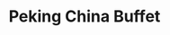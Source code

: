 ---
layout: place
title: "Peking China Buffet"
permalink: /indiana/plainfield/peking-china-buffet.html
stateAbbr: IN
stateName: Indiana
cityName: Plainfield
seo:
  name: "Peking China Buffet"
  type: Restaurant
  links: null
description: "Looking for sushi in Plainfield, Indiana? Check out Peking China Buffet for a delightful Japanese dining experience. Enjoy a variety of sushi and other dishe..."
place_id: ChIJf0rOhTSkbIgRo0E3YI7xBY4
photos:
  - name: >-
      places/ChIJf0rOhTSkbIgRo0E3YI7xBY4/photos/AeeoHcLsa2rfssCtVZk6UKR6hGL_JecNSD8iIfKCI7pGPf5dumGePRioTKsFvs0dKIU_p1kQ_ukc581jheslQuQ_BHfHzy08_gnVNb75RHFl2M-wXxozELxxGYEXGp-PgHi77bhl7kw6anJSaivFi8nuSoY31IYphchkY1fBIDnvhNFtNwvuWriMQTXbpN-YDNTwBfTPYg4Ix-MWPdBQwUZogS43t3hAcq-xrFmggS7dIVVxy9pYOVGFAdFcnCsGIwlMHlyHOE0dtIfuUEsG81DZQUbF2f0MZij_YzTSN1g2HbrwR6j82Kyb8lTxIN_2laehvNRwRC4N4eBYjIgADj_NXcFwoqesUQq9EbB6_Y4TsiU9QUlZEeLRtGi7kyqoBaHrAUhcKs0xlP-j3w6erembRWCUMSX3ekUswVlYj0Go7wqsZS8
    widthPx: 2882
    heightPx: 2160
    authorAttributions:
      - displayName: Jack Weigle
        uri: https://maps.google.com/maps/contrib/113762339479385954950
        photoUri: >-
          https://lh3.googleusercontent.com/a-/ALV-UjUa_Sbh4u8xbknCCnToZLk6_vocLPrm2eHAAohHGISQhb3AUJ4vRg=s100-p-k-no-mo
    flagContentUri: >-
      https://www.google.com/local/imagery/report/?cb_client=maps_api_places.places_api&image_key=!1e10!2sCIHM0ogKEICAgICk5vqikQE&hl=en-US
    googleMapsUri: >-
      https://www.google.com/maps/place//data=!3m4!1e2!3m2!1sCIHM0ogKEICAgICk5vqikQE!2e10!4m2!3m1!1s0x886ca43485ce4a7f:0x8e05f18e603741a3
  - name: >-
      places/ChIJf0rOhTSkbIgRo0E3YI7xBY4/photos/AeeoHcKcJ4eFQHaI5L-nw5vMg6Ajm9b3LweyscEHKLORb7BUj3gf1jv1Izm8N3K-ars26r12RJO6GxAnqpl_pDWXeXve7U3Q8ip3woFxb-_mAdnHoeqaQs0-n3eLlnSEyT_s2-w82SEMKti2wwas-F2PTaMu6M6eq_zN7Ow0Ngo4tuoE8-gChmTpwmXRoRAYgbqCGDiWxRG3aXc4VeueE7jyA2Ikp9y7Z1PglTNUnD8NXqh27dRM3WAycxdCwPyTxm5n-VsjkAjA9gqpkym1VK4EoDUC-pRf_vjYycUH5DK3JmH_iW4QdNmldpSnarGR-89bmTavs4GnyScmRyuCqqhnG-cHHog3xHgKUQEE_vluGuHyM1ZHRfx7vPbsygcbs5U2d_Ush-Ho6o4r1HxJfE1DCEga0OMA5a_YiGXv5swPkEPjUXbW
    widthPx: 4000
    heightPx: 1868
    authorAttributions:
      - displayName: Darcy Malone
        uri: https://maps.google.com/maps/contrib/104589750379174347021
        photoUri: >-
          https://lh3.googleusercontent.com/a/ACg8ocISmdoKt1YgtxaRlncdp0RYXfb3seJWR9JLk6Zb49aiB_YwAA=s100-p-k-no-mo
    flagContentUri: >-
      https://www.google.com/local/imagery/report/?cb_client=maps_api_places.places_api&image_key=!1e10!2sCIHM0ogKEICAgIDO4NOsugE&hl=en-US
    googleMapsUri: >-
      https://www.google.com/maps/place//data=!3m4!1e2!3m2!1sCIHM0ogKEICAgIDO4NOsugE!2e10!4m2!3m1!1s0x886ca43485ce4a7f:0x8e05f18e603741a3
  - name: >-
      places/ChIJf0rOhTSkbIgRo0E3YI7xBY4/photos/AeeoHcKsfKhEZR22ZaZm2e6kSMfXtmMp12sUwjhyl9pFA_rIY0nbEJZc2R7yZ1xZXmhjo0O-CnblIvakrcrkLm7H4DWT7JtrOqpzOvtDi2HssJeeQ2PsE7fbDNxElkv2oKnU-fHOknQ6izdnwlnj_-GaVMnnsAuf0-cPvSczZAoEmuQq3vxzd_c9GW_2JwS8bkGJphX5assRocIsbFFgTRACa2_hKwwEFR7qcxw0d3xtqlNh9Qx1Vtr6VL0m1oNGJO1AwUX9Cg6B-ybBHwclRxAYHoiUs6aGb-Z3rBAp-KlwSRo
    widthPx: 4032
    heightPx: 3024
    authorAttributions:
      - displayName: Peking China Buffet
        uri: https://maps.google.com/maps/contrib/116925834653181099729
        photoUri: >-
          https://lh3.googleusercontent.com/a-/ALV-UjWA9R0W8jtfLUpMlVoHL1cC8nUPoXJKktueqn0AQFgPEOsZWg=s100-p-k-no-mo
    flagContentUri: >-
      https://www.google.com/local/imagery/report/?cb_client=maps_api_places.places_api&image_key=!1e10!2sAF1QipNWsBhs5zBI-LqAexJZ0p5g_F7qoIJIFHJFFlY&hl=en-US
    googleMapsUri: >-
      https://www.google.com/maps/place//data=!3m4!1e2!3m2!1sAF1QipNWsBhs5zBI-LqAexJZ0p5g_F7qoIJIFHJFFlY!2e10!4m2!3m1!1s0x886ca43485ce4a7f:0x8e05f18e603741a3
  - name: >-
      places/ChIJf0rOhTSkbIgRo0E3YI7xBY4/photos/AeeoHcKxhMaCg8ShOSwzQ7qilV1b7MA_a98TCHeFa34CKeIFu-OgGMGYSlhaYorH2qU1F3pJR0r9GXFrWy0o4bBLHblJrzMGn1VcrIenHB9B1FLMceJLFZL1uPUN8nUie5KnPh9HTBeKSWi024go7VHWYcQq8jLlgjV47MFwEo_uLx9fvr0Re4nTrjaBgf6QgVALToImXV1xMqVAlXt1eCKNsYfqdL6otAgXEuVh1apmvxJMOY4sDC6GWEd-koQ98rOd17eshlzzIm96h8b5Zpx5oncB2h8F9AoTh1qf040VIzXAqk810i2-W29te1E8xCOZC22DkeMo1shSlU5FnPDG6whdmDROxGNCOc33zVyItF-6UBdZ0Th5GUYlBZ_ovN_3ACCNDRvhCPdGA3K6PwY3Dvch6m_pKYhP_FLQ5ANBx5lWdRbh
    widthPx: 1290
    heightPx: 1651
    authorAttributions:
      - displayName: Troy. mace
        uri: https://maps.google.com/maps/contrib/113593762018103775121
        photoUri: >-
          https://lh3.googleusercontent.com/a/ACg8ocKOCPHkfMsdBxs6kO6jGCQfepaOmjrtVHyVNP4ff6MhDmQsaQ=s100-p-k-no-mo
    flagContentUri: >-
      https://www.google.com/local/imagery/report/?cb_client=maps_api_places.places_api&image_key=!1e10!2sCIHM0ogKEICAgID9l9CbwwE&hl=en-US
    googleMapsUri: >-
      https://www.google.com/maps/place//data=!3m4!1e2!3m2!1sCIHM0ogKEICAgID9l9CbwwE!2e10!4m2!3m1!1s0x886ca43485ce4a7f:0x8e05f18e603741a3
  - name: >-
      places/ChIJf0rOhTSkbIgRo0E3YI7xBY4/photos/AeeoHcKdQcSzryx4tHjr3cGvBUmvfOw2MsCsljxM4OYmrlkEUbklzjsxzyfp62MRlRCsoJChV8kPJjvUC9e926iWcbDDJyb6r_qXungqAFjKYN2y4Cii5SUO_xFXMRsdSh5JGBZW3Mz-6asxL1pHXw8R6m6FmHX4Lpw2W1CaqwZmhNwy1cCC-9PXw1T7t9PSN9Ao2OXtm3YL49DeQcdZQsmfWtpd0zbATG2hkO7Q1C4mY7uyVqArf1QpYx93rXtnRnJnWCT4VxIGuRgk7O2aTus0Hg6Q6v-2l-gPV4m_GoumQEAIX7TEb_W8aBWPBsWMks7iEeHqK2fUw6sjsmgqT5WBj7vWOIFDeJCQvkRmb9XPSKSIuJRSfEfXw6KGBg-uP5U2eJ9zDBMsUHkW3wwCTa2be0--tNgQcgoC9wTynGCKZgRynQ
    widthPx: 3600
    heightPx: 4800
    authorAttributions:
      - displayName: True DiamondCare
        uri: https://maps.google.com/maps/contrib/113680607793495043169
        photoUri: >-
          https://lh3.googleusercontent.com/a/ACg8ocLBnSokkj3vPy0M8Iri7WMaj6X9R6LcmgsFoxXOLRf3QqzG2A=s100-p-k-no-mo
    flagContentUri: >-
      https://www.google.com/local/imagery/report/?cb_client=maps_api_places.places_api&image_key=!1e10!2sCIHM0ogKEICAgMCwtJ-ceg&hl=en-US
    googleMapsUri: >-
      https://www.google.com/maps/place//data=!3m4!1e2!3m2!1sCIHM0ogKEICAgMCwtJ-ceg!2e10!4m2!3m1!1s0x886ca43485ce4a7f:0x8e05f18e603741a3
  - name: >-
      places/ChIJf0rOhTSkbIgRo0E3YI7xBY4/photos/AeeoHcKAgzbeWPo8DVyVDc8JWOgJ-32W0Cp1JTJZsYVVsko73fqNidZw95UqGQKfdz52gp6lLfWr7dNLxsRoCGPK--U96BgoBcXDLY3Oci9_HP5BIsBhudEtB88B11f0yUX1ujJ1cwrIGlPconIYT4nz86iW7D1nHKxCHNoxMd5nEAFzrVhlRRfJds6g9P6K9i-GjUjW28SZ2eYQiadJQVAgGh7UjUPRLt1nMgPhluJETsdfM_k7ti9YReyjKvySQXETIpyk-tUfxtxKqaZGEQE0itz0uDihnhgiugpSKEFMpUwnEQorXAnQOVd69O5KORMqjqBaViPSwhXC7bkHFKVrbZpZh5NWk0_EZ9TSJEtMFlmnczHJ5SIBt-20Xgj4KNSx8uw_dgnFDGbVgLTdgyD1VynH_Bg73LXYOPB35R8xpl1aCQ
    widthPx: 3120
    heightPx: 4160
    authorAttributions:
      - displayName: Mcguire Tabby
        uri: https://maps.google.com/maps/contrib/102195114171131314801
        photoUri: >-
          https://lh3.googleusercontent.com/a-/ALV-UjU93oFm2VlVBzLASNIBWqBmr0VliAUk0n3U1jikpw_FhWo9aYKE-w=s100-p-k-no-mo
    flagContentUri: >-
      https://www.google.com/local/imagery/report/?cb_client=maps_api_places.places_api&image_key=!1e10!2sCIHM0ogKEICAgICqwYmlcA&hl=en-US
    googleMapsUri: >-
      https://www.google.com/maps/place//data=!3m4!1e2!3m2!1sCIHM0ogKEICAgICqwYmlcA!2e10!4m2!3m1!1s0x886ca43485ce4a7f:0x8e05f18e603741a3
  - name: >-
      places/ChIJf0rOhTSkbIgRo0E3YI7xBY4/photos/AeeoHcJe0oRBxtppbcLxGSIDte4MX5DRzLn7CTMxWbP6awa-5TqXMBKYgJAw80QoELk75G8L1MTtN-ylQIBcM3CoPqO3QYruJZ7FBs5Q9TMOAVk50_aI22yE-ezRzZR4V_4pDezobq8y1z2i5Au-scvBkuWnS3Yf-q5TxNpMrDnVAg8V6GrbsL0_sOLm7rxC86xogWB4AQg2tVxtiyOvf4G-CR5BFudmM3hoGIZ7iPIHsannR8s_YljVMByjpzP_DeAYczQ89tIY8W1EhWG-VzX1Gabv-bkCbFvcz_2JWGNmZQ44aobRJXWMw2ucJnr3X8uitTqX_pmqAAR1rtmzq1qqtKZiYDFUruRsrXlWJZoFCv8TjqBr2uHPYvjs5Q0jMZ1H7CSqYYxVrC313Asac2OSVguvJg-qUgnEzvW0seMBdkD3WdSg
    widthPx: 3024
    heightPx: 4032
    authorAttributions:
      - displayName: oscar mata
        uri: https://maps.google.com/maps/contrib/112266043451386769591
        photoUri: >-
          https://lh3.googleusercontent.com/a-/ALV-UjWY3STopedwcWck-3YWuhE2bnZGkTnDIEpmYQD5gvIwJPi75rx3=s100-p-k-no-mo
    flagContentUri: >-
      https://www.google.com/local/imagery/report/?cb_client=maps_api_places.places_api&image_key=!1e10!2sCIHM0ogKEICAgIDq2O6x4gE&hl=en-US
    googleMapsUri: >-
      https://www.google.com/maps/place//data=!3m4!1e2!3m2!1sCIHM0ogKEICAgIDq2O6x4gE!2e10!4m2!3m1!1s0x886ca43485ce4a7f:0x8e05f18e603741a3
  - name: >-
      places/ChIJf0rOhTSkbIgRo0E3YI7xBY4/photos/AeeoHcKucuTqORH_oOEJek2OQK958b21-dfQkcW3FiJjXzALb4I8gw1Fnn2y9J8URXXE6WUhOIoDMQGP0khJppjr2DPYVH89Ty9LQI5BPIzzdO8X7ywmq6BW1WfF6R7i9RXiFKXlyfSOUmfP18JAX45WNWTbL7uCwCSV99juTPI9oqCv5vI-3o8wnF6Sybl3SEHydqdqV0S4GTGNxIVHGV1bVvJ_gOsHFHoj8H3ayiRpqZCSMOLjFo7O0speP80UuzyOV7ryK1TwU2htNuB4h45kHldhpk2alqMJzvmHqS0jr9wSbTPztS0JalnLML-QtePjA1r882V38gj26_3jK9FFnDKLYF9BuonpiOUohQDtfLdOo78pWuK-2GkrPF7G3vguDCYBFpldy9F4zvyEGpgMKi7JFcxliFoFQb_r7N2xM7Du1g
    widthPx: 4032
    heightPx: 3024
    authorAttributions:
      - displayName: autumn haskell
        uri: https://maps.google.com/maps/contrib/113483362212563576428
        photoUri: >-
          https://lh3.googleusercontent.com/a/ACg8ocJff3--9P4rDIWe4ukx3376zCUyh8c3h6siwrA6kD6tncHHjQ=s100-p-k-no-mo
    flagContentUri: >-
      https://www.google.com/local/imagery/report/?cb_client=maps_api_places.places_api&image_key=!1e10!2sCIHM0ogKEICAgICO3p73GA&hl=en-US
    googleMapsUri: >-
      https://www.google.com/maps/place//data=!3m4!1e2!3m2!1sCIHM0ogKEICAgICO3p73GA!2e10!4m2!3m1!1s0x886ca43485ce4a7f:0x8e05f18e603741a3
  - name: >-
      places/ChIJf0rOhTSkbIgRo0E3YI7xBY4/photos/AeeoHcJ9U1iRK6tOeD4auIC6CguYKdagxBYbnuexBKhXRF1cKcwLa2-lXj3Uiy7t_Ql_S1mgrlR3CJwatYR9WqTBU8Xje7KCJQZigOQVAYF-Iv1ms04yKFFfPoNnCj6ck0JhGNXvPDLkE01VaoK682ZmEmvINBL-6KMd605CaV1WpYh3xa1z4pwKGu7bvHH2Ir2l0OOE-3pBmubWToY2b8Qjs2ZIB3XMcF8OS4_nbRMZBho0AIzeee0WKWY1buc89_By9WW7BAfYbGOr737joZVyjNCqExkcJfRwWM_hH1MNj0pC4adtv3dtzlmxH3m01o7g1s8xnZa3-VyhPcG06tlScCq7sxt3FhsmnyyRHePC7bgQcescPx8CdaTNschInZCXV5a6c7wU_BxEoj-hb541fDrQ-JUiYukCXO_aM8M_ClfM8A
    widthPx: 3024
    heightPx: 4032
    authorAttributions:
      - displayName: Aarij Khan
        uri: https://maps.google.com/maps/contrib/102901338484158032847
        photoUri: >-
          https://lh3.googleusercontent.com/a-/ALV-UjXVfTdtK4Q4Rj2q0aBlQP82lWAWRqwxmu_7VklHa1wQ7t__TBcM=s100-p-k-no-mo
    flagContentUri: >-
      https://www.google.com/local/imagery/report/?cb_client=maps_api_places.places_api&image_key=!1e10!2sCIHM0ogKEICAgIDp3I6gHQ&hl=en-US
    googleMapsUri: >-
      https://www.google.com/maps/place//data=!3m4!1e2!3m2!1sCIHM0ogKEICAgIDp3I6gHQ!2e10!4m2!3m1!1s0x886ca43485ce4a7f:0x8e05f18e603741a3
  - name: >-
      places/ChIJf0rOhTSkbIgRo0E3YI7xBY4/photos/AeeoHcKhXzBPEK35RRpNOCnNkMBffvAJw04SHb_i4oOpVJEQqUoxtRMnRE3iBqazfGxUHxEkFCy5ljI4IMUo59rVcSWScU6TTw-NLPwUYc4Lly4ncBQ_2BNZdhuIJuEZKu_fTsQLDH4z8oom1nzXUGjeGkYsCx-NlGsdFtB_wkMJNKCQ085-uDyhkNxsfVFpc73AKF_VszKoUo0Dv2J5cJAzOecdAz6CNJUnevVsBzT6vnrnzKLEJisAdCSD9EtJLOpAntCPcuucOZ7ENe4_W3LUeo3PnBZV8JduB1fiUbp-cLhhcLXS6fBkLF27S0DvfL5FK2-1gMnuvx8a33sxVFwbOOjV7ZbH4Ik2nhMO2n1nkBmPbuMfHFAzf-s0VAnFZotz9qCwvjKSzWs83cQuBpudb988ZK_RqGgvOiTyiS7CmH6WpA
    widthPx: 3120
    heightPx: 4160
    authorAttributions:
      - displayName: Mcguire Tabby
        uri: https://maps.google.com/maps/contrib/102195114171131314801
        photoUri: >-
          https://lh3.googleusercontent.com/a-/ALV-UjU93oFm2VlVBzLASNIBWqBmr0VliAUk0n3U1jikpw_FhWo9aYKE-w=s100-p-k-no-mo
    flagContentUri: >-
      https://www.google.com/local/imagery/report/?cb_client=maps_api_places.places_api&image_key=!1e10!2sCIHM0ogKEICAgICqwYnPCA&hl=en-US
    googleMapsUri: >-
      https://www.google.com/maps/place//data=!3m4!1e2!3m2!1sCIHM0ogKEICAgICqwYnPCA!2e10!4m2!3m1!1s0x886ca43485ce4a7f:0x8e05f18e603741a3
address: 397 Plainfield Commons Dr, Plainfield, IN 46168, USA
street: 397 Plainfield Commons Dr
city: Plainfield
state: IN
zip: '46168'
country: USA
neighborhood: null
latitude: '39.715707'
longitude: '-86.351515'
accessibility_options:
  wheelchairAccessibleParking: true
  wheelchairAccessibleEntrance: true
  wheelchairAccessibleRestroom: true
  wheelchairAccessibleSeating: true
business_status: OPERATIONAL
name: Peking China Buffet
google_maps_links:
  directionsUri: >-
    https://www.google.com/maps/dir//''/data=!4m7!4m6!1m1!4e2!1m2!1m1!1s0x886ca43485ce4a7f:0x8e05f18e603741a3!3e0
  placeUri: https://maps.google.com/?cid=10233851322071204259
  writeAReviewUri: >-
    https://www.google.com/maps/place//data=!4m3!3m2!1s0x886ca43485ce4a7f:0x8e05f18e603741a3!12e1
  reviewsUri: >-
    https://www.google.com/maps/place//data=!4m4!3m3!1s0x886ca43485ce4a7f:0x8e05f18e603741a3!9m1!1b1
  photosUri: >-
    https://www.google.com/maps/place//data=!4m3!3m2!1s0x886ca43485ce4a7f:0x8e05f18e603741a3!10e5
primary_type: Chinese Restaurant
opening_hours:
  regular: null
  current: null
secondary_opening_hours:
  regular:
    weekdayDescriptions: null
    type: null
  current:
    weekdayDescriptions: null
    type: null
phone: null
price_level: null
price_range: null
rating: null
rating_count: 0
website: null
reviews: null
parking_options: null
payment_options: null
allow_dogs: null
curbside_pickup: null
delivery: null
dine_in: null
good_for_children: null
good_for_groups: null
good_for_sports: null
live_music: null
menu_for_children: null
outdoor_seating: null
reservable: null
restroom: null
serves_beer: null
serves_breakfast: null
serves_brunch: null
serves_cocktails: null
serves_coffee: null
serves_dinner: null
serves_dessert: null
serves_lunch: null
serves_vegetarian_food: null
serves_wine: null
takeout: null
summary: null

---
